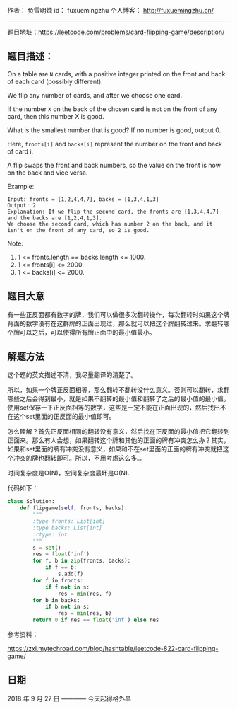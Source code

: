 作者： 		负雪明烛 
id：				fuxuemingzhu
个人博客：	http://fuxuemingzhu.cn/

---

题目地址：https://leetcode.com/problems/card-flipping-game/description/

## 题目描述：

On a table are ``N`` cards, with a positive integer printed on the front and back of each card (possibly different).

We flip any number of cards, and after we choose one card. 

If the number ``X`` on the back of the chosen card is not on the front of any card, then this number X is good.

What is the smallest number that is good?  If no number is good, output 0.

Here, ``fronts[i]`` and ``backs[i]`` represent the number on the front and back of card i. 

A flip swaps the front and back numbers, so the value on the front is now on the back and vice versa.

Example:

    Input: fronts = [1,2,4,4,7], backs = [1,3,4,1,3]
    Output: 2
    Explanation: If we flip the second card, the fronts are [1,3,4,4,7] and the backs are [1,2,4,1,3].
    We choose the second card, which has number 2 on the back, and it isn't on the front of any card, so 2 is good.
 

Note:

1. 1 <= fronts.length == backs.length <= 1000.
1. 1 <= fronts[i] <= 2000.
1. 1 <= backs[i] <= 2000.


## 题目大意

有一些正反面都有数字的牌，我们可以做很多次翻转操作，每次翻转时如果这个牌背面的数字没有在这群牌的正面出现过，那么就可以把这个牌翻转过来。求翻转哪个牌可以之后，可以使得所有牌正面中的最小值最小。

## 解题方法

这个题的英文描述不清，我尽量翻译的清楚了。

所以，如果一个牌正反面相等，那么翻转不翻转没什么意义。否则可以翻转，求翻哪些之后会得到最小，就是如果不翻转的最小值和翻转了之后的最小值的最小值。使用set保存一下正反面相等的数字，这些是一定不能在正面出现的，然后找出不在这个set里面的正反面的最小值即可。

怎么理解？首先正反面相同的翻转没有意义，然后找在正反面的最小值把它翻转到正面来。那么有人会想，如果翻转这个牌和其他的正面的牌有冲突怎么办？其实，如果和set里面的牌有冲突没有意义，如果和不在set里面的正面的牌有冲突就把这个冲突的牌也翻转即可。所以，不用考虑这么多。。

时间复杂度是O(N)，空间复杂度最坏是O(N).

代码如下：

```python
class Solution:
    def flipgame(self, fronts, backs):
        """
        :type fronts: List[int]
        :type backs: List[int]
        :rtype: int
        """
        s = set()
        res = float('inf')
        for f, b in zip(fronts, backs):
            if f == b:
                s.add(f)
        for f in fronts:
            if f not in s:
                res = min(res, f)
        for b in backs:
            if b not in s:
                res = min(res, b)
        return 0 if res == float('inf') else res
```


参考资料：

https://zxi.mytechroad.com/blog/hashtable/leetcode-822-card-flipping-game/

## 日期

2018 年 9 月 27 日 ———— 今天起得格外早

